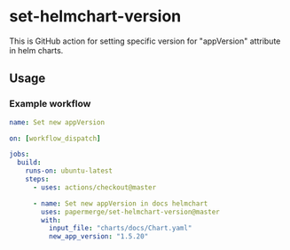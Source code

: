 # set-helmchart-version

This is GitHub action for setting specific version
for "appVersion" attribute in helm charts.


## Usage


### Example workflow


```yaml
name: Set new appVersion

on: [workflow_dispatch]

jobs:
  build:
    runs-on: ubuntu-latest
    steps:
      - uses: actions/checkout@master

      - name: Set new appVersion in docs helmchart
        uses: papermerge/set-helmchart-version@master
        with:
          input_file: "charts/docs/Chart.yaml"
          new_app_version: "1.5.20"
```
